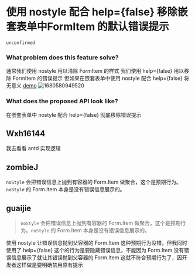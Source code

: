 # 使用 nostyle 配合 help={false} 移除嵌套表单中FormItem 的默认错误提示

`unconfirmed`

### What problem does this feature solve?

通常我们使用 nostyle 用以清除 FormItem 的样式
我们使用 help={false} 用以移除 FormItem 的错误提示
但如果在嵌套表单中使用 nostyle 配合 help={false} 将无意义
[demo](https://stackblitz.com/edit/react-d3dht6?file=demo.tsx)
![1680580949520](https://user-images.githubusercontent.com/30885718/229684344-d5c505f2-2a8b-4b19-8053-c7efeded0a50.jpg)

### What does the proposed API look like?

在嵌套表单中 nostyle 配合 help={false} 彻底移除错误提示

<!-- generated by ant-design-issue-helper. DO NOT REMOVE -->

## Wxh16144

我去看看 antd 实现逻辑

## zombieJ

`noStyle` 会把错误信息上抛到有容器的 Form.Item 做聚合，这个是预期行为。`noStyle` 的 Form.Item 本身是没有错误信息展示的。

## guaijie

> `noStyle` 会把错误信息上抛到有容器的 Form.Item 做聚合，这个是预期行为。`noStyle` 的 Form.Item 本身是没有错误信息展示的。

使用 nostyle 让错误信息抛到父容器的 Form.Item 这种预期行为没错，但我同时使用了 help={false} 这个的行为是要隐藏错误信息，不能因为 Form.Item 没有错误信息展示了就让其错误抛到父容器的 Form.Item 这就不符合预期行为了，因开发者这样做是要明确禁用原有提示
